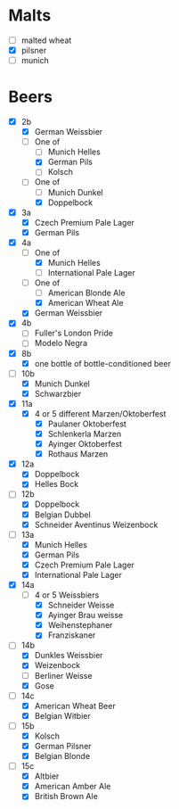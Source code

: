 # Malts
- [ ] malted wheat
- [x] pilsner
- [ ] munich

# Beers
- [x] 2b
	- [x] German Weissbier
	- [ ] One of
		- [ ] Munich Helles
		- [x] German Pils
		- [ ] Kolsch
	- [ ] One of
		- [ ] Munich Dunkel
		- [x] Doppelbock
- [x] 3a
	- [x] Czech Premium Pale Lager
	- [x] German Pils
- [x] 4a
	- [ ] One of
		- [x] Munich Helles
		- [ ] International Pale Lager
	- [ ] One of
		- [ ] American Blonde Ale
		- [x] American Wheat Ale
	- [x] German Weissbier
- [x] 4b 
	- [ ] Fuller's London Pride
	- [ ] Modelo Negra
- [x] 8b
	- [x] one bottle of bottle-conditioned beer
- [ ] 10b
	- [x] Munich Dunkel
	- [x] Schwarzbier
- [x] 11a
	- [x] 4 or 5 different Marzen/Oktoberfest
		- [x] Paulaner Oktoberfest
		- [x] Schlenkerla Marzen
		- [x] Ayinger Oktoberfest
		- [x] Rothaus Marzen
- [x] 12a
	- [x] Doppelbock
	- [x] Helles Bock
- [ ] 12b
	- [x] Doppelbock
	- [x] Belgian Dubbel
	- [x] Schneider Aventinus Weizenbock
- [ ] 13a
	- [x] Munich Helles
	- [x] German Pils
	- [x] Czech Premium Pale Lager
	- [x] International Pale Lager
- [x] 14a
	- [ ] 4 or 5 Weissbiers
		- [x] Schneider Weisse
		- [x] Ayinger Brau weisse
		- [x] Weihenstephaner
		- [x] Franziskaner
- [ ] 14b
	- [x] Dunkles Weissbier
	- [x] Weizenbock
	- [ ] Berliner Weisse
	- [x] Gose
- [ ] 14c
	- [x] American Wheat Beer
	- [x] Belgian Witbier
- [ ] 15b
	- [x] Kolsch
	- [x] German Pilsner
	- [x] Belgian Blonde
- [ ] 15c
	- [x] Altbier
	- [x] American Amber Ale
	- [x] British Brown Ale